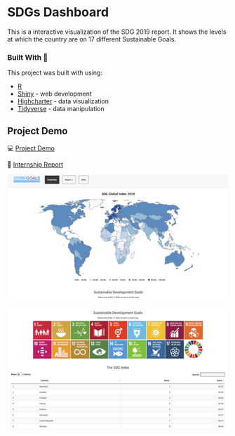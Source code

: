 # SDGs Dashboard

<!-- ABOUT THE PROJECT -->

This is a interactive visualization of the SDG 2019 report. It shows the levels at which the country are on 17 different Sustainable Goals.

### Built With 🧰

This project was built with using:

* [R](https://www.r-project.org/)
* [Shiny](https://shiny.rstudio.com/) - web development
* [Highcharter](https://jkunst.com/highcharter/) - data visualization
* [Tidyverse](https://www.tidyverse.org/) - data manipulation

## Project Demo

💻 [Project Demo](https://diwashrestha.shinyapps.io/SDG_Report_2019/)

📄 [Internship Report](https://github.com/diwashrestha/SDGs_Dashboard/blob/master/Internship-Report-Diwash.pdf)


![](https://github.com/diwashrestha/SDGs_Dashboard/blob/master/sdg1.png?raw=true)

![](https://github.com/diwashrestha/SDGs_Dashboard/blob/master/sdg2.png?raw=true)




